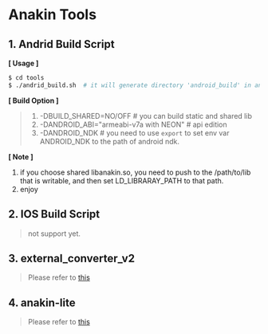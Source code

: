 # Anakin Tools

## 1. Andrid Build Script

**[ Usage ]**
```bash
$ cd tools
$ ./andrid_build.sh  # it will generate directory 'android_build' in anakin root path.
```

**[ Build Option ]**

> 1. -DBUILD_SHARED=NO/OFF # you can build static and shared lib 
> 2. -DANDROID_ABI="armeabi-v7a with NEON" # api edition
> 3. -DANDROID_NDK # you need to use `export` to set env var ANDROID_NDK to the path of android ndk.


**[ Note ]**

1. if you choose shared libanakin.so, you need to push to the /path/to/lib that is writable, and then set LD_LIBRARAY_PATH to that path.
2. enjoy

## 2. IOS Build Script

> not support yet.

## 3. external_converter_v2

> Please refer to [this](external_converter_v2/README.md)

## 4. anakin-lite

> Please refer to [this](anakin-lite/README.md)
